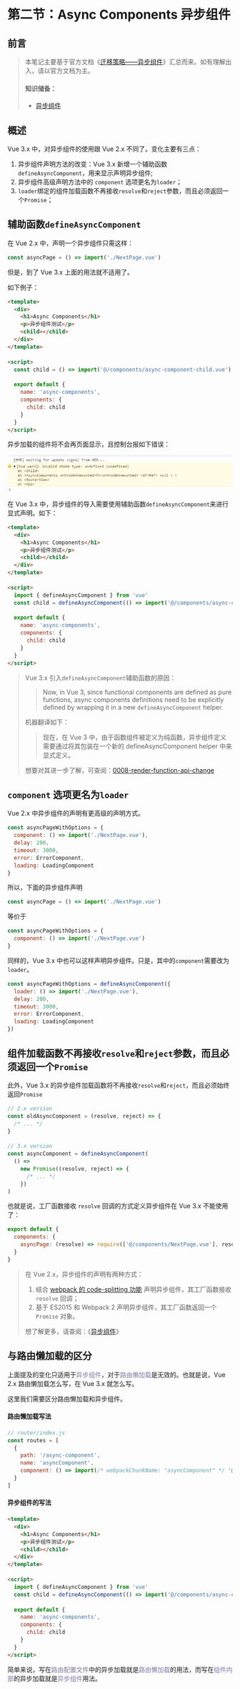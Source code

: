 # 第二节：Async Components 异步组件

## 前言

> 本笔记主要基于官方文档《[迁移策略——异步组件](https://v3.cn.vuejs.org/guide/migration/async-components.html)》汇总而来。如有理解出入，请以官方文档为主。
>
> #### 知识储备：
>
> - [异步组件](https://cn.vuejs.org/v2/guide/components-dynamic-async.html#异步组件)

## 概述

Vue 3.x 中，对异步组件的使用跟 Vue 2.x 不同了。变化主要有三点：

1. 异步组件声明方法的改变：Vue 3.x 新增一个辅助函数`defineAsyncComponent`，用来显示声明异步组件;
2. 异步组件高级声明方法中的 `component` 选项更名为`loader`；
3. `loader`绑定的组件加载函数不再接收`resolve`和`reject`参数，而且必须返回一个`Promise`；

## 辅助函数`defineAsyncComponent`

在 Vue 2.x 中，声明一个异步组件只需这样：

```js
const asyncPage = () => import('./NextPage.vue')
```

但是，到了 Vue 3.x 上面的用法就不适用了。

如下例子：

```html
<template>
  <div>
    <h1>Async Components</h1>
    <p>异步组件测试</p>
    <child></child>
  </div>
</template>

<script>
  const child = () => import('@/components/async-component-child.vue')

  export default {
    name: 'async-components',
    components: {
      child: child
    }
  }
</script>
```

异步加载的组件将不会再页面显示，且控制台报如下错误：

![](./img/在v3中异步组件导入的错误用法结果.jpg)

在 Vue 3.x 中，异步组件的导入需要使用辅助函数`defineAsyncComponent`来进行显式声明。如下：

```html
<template>
  <div>
    <h1>Async Components</h1>
    <p>异步组件测试</p>
    <child></child>
  </div>
</template>

<script>
  import { defineAsyncComponent } from 'vue'
  const child = defineAsyncComponent(() => import('@/components/async-component-child.vue'))

  export default {
    name: 'async-components',
    components: {
      child: child
    }
  }
</script>
```

> Vue 3.x 引入`defineAsyncComponent`辅助函数的原因：
>
> > Now, in Vue 3, since functional components are defined as pure functions, async components definitions need to be explicitly defined by wrapping it in a new `defineAsyncComponent` helper.
>
> 机器翻译如下：
>
> > 现在，在 Vue 3 中，由于函数组件被定义为纯函数，异步组件定义需要通过将其包装在一个新的 defineAsyncComponent helper 中来显式定义。
>
> 想要对其进一步了解，可查阅：[0008-render-function-api-change](https://github.com/vuejs/rfcs/blob/master/active-rfcs/0008-render-function-api-change.md)

## `component` 选项更名为`loader`

Vue 2.x 中异步组件的声明有更高级的声明方式。

```js
const asyncPageWithOptions = {
  component: () => import('./NextPage.vue'),
  delay: 200,
  timeout: 3000,
  error: ErrorComponent,
  loading: LoadingComponent
}
```

所以，下面的异步组件声明

```js
const asyncPage = () => import('./NextPage.vue')
```

等价于

```js
const asyncPageWithOptions = {
  component: () => import('./NextPage.vue')
}
```

同样的，Vue 3.x 中也可以这样声明异步组件。只是，其中的`component`需要改为`loader`。

```js
const asyncPageWithOptions = defineAsyncComponent({
  loader: () => import('./NextPage.vue'),
  delay: 200,
  timeout: 3000,
  error: ErrorComponent,
  loading: LoadingComponent
})
```

## 组件加载函数不再接收`resolve`和`reject`参数，而且必须返回一个`Promise`

此外，Vue 3.x 的异步组件加载函数将不再接收`resolve`和`reject`，而且必须始终返回`Promise`

```js
// 2.x version
const oldAsyncComponent = (resolve, reject) => {
  /* ... */
}

// 3.x version
const asyncComponent = defineAsyncComponent(
  () =>
    new Promise((resolve, reject) => {
      /* ... */
    })
)
```

也就是说，工厂函数接收 `resolve` 回调的方式定义异步组件在 Vue 3.x 不能使用了：

```js
export default {
  components: {
    asyncPage: (resolve) => require(['@/components/NextPage.vue'], resolve)
  }
}
```

> 在 Vue 2.x，异步组件的声明有两种方式：
>
> 1. 结合 [webpack 的 code-splitting 功能](https://webpack.js.org/guides/code-splitting/) 声明异步组件，其工厂函数接收 `resolve` 回调；
> 2. 基于 ES2015 和 Webpack 2 声明异步组件，其工厂函数返回一个 `Promise` 对象。
>
> 想了解更多，请查阅：《[异步组件](https://cn.vuejs.org/v2/guide/components-dynamic-async.html#异步组件)》

## 与路由懒加载的区分

上面提及的变化只适用于<font color="#8076a3">异步组件</font>，对于<font color="#8076a3">路由懒加载</font>是无效的。也就是说，Vue 2.x 路由懒加载怎么写，在 Vue 3.x 就怎么写。

这里我们需要区分路由懒加载和异步组件。

#### 路由懒加载写法

```js
// router/index.js
const routes = [
  {
    path: '/async-component',
    name: 'asyncComponent',
    component: () => import(/* webpackChunkName: "asyncComponent" */ '@/components/async-component.vue')
  }
]
```

#### 异步组件的写法

```html
<template>
  <div>
    <h1>Async Components</h1>
    <p>异步组件测试</p>
    <child></child>
  </div>
</template>

<script>
  import { defineAsyncComponent } from 'vue'
  const child = defineAsyncComponent(() => import('@/components/async-component-child.vue'))

  export default {
    name: 'async-components',
    components: {
      child: child
    }
  }
</script>
```

简单来说，写在<font color="#8076a3">路由配置文件</font>中的异步加载就是<font color="#8076a3">路由懒加载</font>的用法，而写在<font color="#8076a3">组件内部</font>的异步加载就是<font color="#8076a3">异步组件</font>用法。
